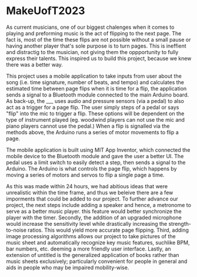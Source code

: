 # MakeUofT2023

As current musicians, one of our biggest chalenges when it comes to playing and preforming music is the act of flipping to the next page. The fact is, most of the time these flips are not possible without a small pause or having another player that's sole purpose is to turn pages. This is ineffient and distractig to the musician, not giving them the oppportunity to fully express their talents. This inspired us to build this project, because we knew there was a better way.

This project uses a mobile application to take inputs from user about the song (i.e. time signature, number of beats, and tempo) and calculates the estimated time between page flips when it is time for a flip, the application sends a signal to a Bluetooth module connected to the main Arduino board. As back-up, the ___ uses audio and pressure sensors (via a pedal) to also act as a trigger for a page flip. The user simply steps of a pedal or says "flip" into the mic to trigger a flip. These options will be dependent on the type of instrument played (eg. woodwind players can not use the mic and piano players cannot use the pedal.) When a flip is signalled via the methods above, the Arduino runs a series of motor movements to flip a page.

The mobile application is built using MIT App Inventor, which connected the mobile device to the Bluetooth module and gave the user a better UI. The pedal uses a limit switch to easily detect a step, then sends a signal to the Arduino. The Arduino is what controls the page flip, which happens by moving a series of motors and servos to flip a single page a time.

As this was made within 24 hours, we had abitious ideas that were unrealistic within the time frame, and thus we beleive there are a few imporments that could be added to our project. To further advance our project, the next steps include adding a speaker and hence, a metronome to serve as a better music player. this feature would better synchronize the player with the timer. Secondly, the addition of an upgraded microphone would increase the sensitivity level while drastically increasing the strength-to-noise ratios. This would yield more accurate page flipping. Third, adding image processing algorithms allows our project to take pictures of the music sheet and automatically recognize key music features, suchlike BPM, bar numbers, etc. deeming a more friendly user interface. Lastly, an extension of untitled is the generalized application of books rather than music sheets exclusively; particularly convenient for people in general and aids in people who may be impaired mobility-wise.
